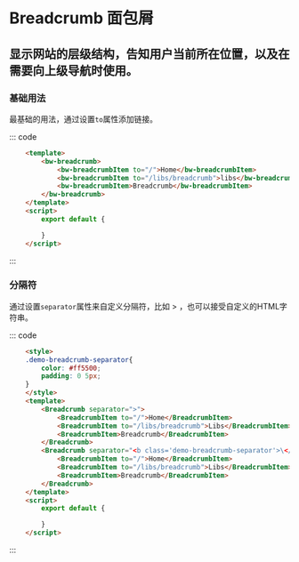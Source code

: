 # Breadcrumb 面包屑
显示网站的层级结构，告知用户当前所在位置，以及在需要向上级导航时使用。
-----
### 基础用法
最基础的用法，通过设置```to```属性添加链接。
<div class="example">
    <div class="example-box">
        <template>
            <Breadcrumb>
                <BreadcrumbItem to="/">Home</BreadcrumbItem>
                <BreadcrumbItem to="/libs/breadcrumb">Libs</BreadcrumbItem>
                <BreadcrumbItem>Breadcrumb</BreadcrumbItem>
            </Breadcrumb>
        </template>
        <script>
            export default {
            }
        </script>
    </div>

::: code
```html
    <template>
        <bw-breadcrumb>
            <bw-breadcrumbItem to="/">Home</bw-breadcrumbItem>
            <bw-breadcrumbItem to="/libs/breadcrumb">libs</bw-breadcrumbItem>
            <bw-breadcrumbItem>Breadcrumb</bw-breadcrumbItem>
        </bw-breadcrumb>
    </template>
    <script>
        export default {

        }
    </script>
```
:::
</div>

### 分隔符
通过设置```separator```属性来自定义分隔符，比如 > ，也可以接受自定义的HTML字符串。

<div class="example">
    <div class="example-box">
        <style>
            .demo-breadcrumb-separator{
                color: #ff5500;
                padding: 0 5px;
            }
        </style>
        <template>
            <Breadcrumb separator=">">
                <BreadcrumbItem to="/">Home</BreadcrumbItem>
                <BreadcrumbItem to="/libs/breadcrumb">Libs</BreadcrumbItem>
                <BreadcrumbItem>Breadcrumb</BreadcrumbItem>
            </Breadcrumb>
            <Breadcrumb separator="<b class='demo-breadcrumb-separator'>\</b>">
                <BreadcrumbItem to="/">Home</BreadcrumbItem>
                <BreadcrumbItem to="/libs/breadcrumb">Libs</BreadcrumbItem>
                <BreadcrumbItem>Breadcrumb</BreadcrumbItem>
            </Breadcrumb>
        </template>
        <script>
            export default {
            }
        </script>
    </div>

::: code
```html
    <style>
    .demo-breadcrumb-separator{
        color: #ff5500;
        padding: 0 5px;
    }
    </style>
    <template>
        <Breadcrumb separator=">">
            <BreadcrumbItem to="/">Home</BreadcrumbItem>
            <BreadcrumbItem to="/libs/breadcrumb">Libs</BreadcrumbItem>
            <BreadcrumbItem>Breadcrumb</BreadcrumbItem>
        </Breadcrumb>
        <Breadcrumb separator="<b class='demo-breadcrumb-separator'>\</b>">
            <BreadcrumbItem to="/">Home</BreadcrumbItem>
            <BreadcrumbItem to="/libs/breadcrumb">Libs</BreadcrumbItem>
            <BreadcrumbItem>Breadcrumb</BreadcrumbItem>
        </Breadcrumb>
    </template>
    <script>
        export default {

        }
    </script>
```
:::
</div>